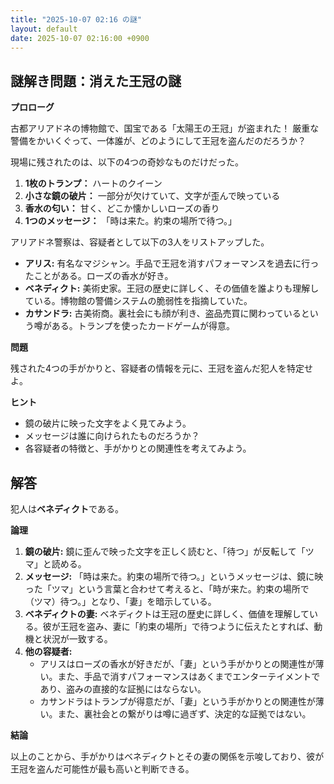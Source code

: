 ```yaml
---
title: "2025-10-07 02:16 の謎"
layout: default
date: 2025-10-07 02:16:00 +0900
---
```

## 謎解き問題：消えた王冠の謎

**プロローグ**

古都アリアドネの博物館で、国宝である「太陽王の王冠」が盗まれた！ 厳重な警備をかいくぐって、一体誰が、どのようにして王冠を盗んだのだろうか？

現場に残されたのは、以下の4つの奇妙なものだけだった。

1.  **1枚のトランプ：** ハートのクイーン
2.  **小さな鏡の破片：** 一部分が欠けていて、文字が歪んで映っている
3.  **香水の匂い：** 甘く、どこか懐かしいローズの香り
4.  **1つのメッセージ：** 「時は来た。約束の場所で待つ。」

アリアドネ警察は、容疑者として以下の3人をリストアップした。

*   **アリス:** 有名なマジシャン。手品で王冠を消すパフォーマンスを過去に行ったことがある。ローズの香水が好き。
*   **ベネディクト:** 美術史家。王冠の歴史に詳しく、その価値を誰よりも理解している。博物館の警備システムの脆弱性を指摘していた。
*   **カサンドラ:** 古美術商。裏社会にも顔が利き、盗品売買に関わっているという噂がある。トランプを使ったカードゲームが得意。

**問題**

残された4つの手がかりと、容疑者の情報を元に、王冠を盗んだ犯人を特定せよ。

**ヒント**

*   鏡の破片に映った文字をよく見てみよう。
*   メッセージは誰に向けられたものだろうか？
*   各容疑者の特徴と、手がかりとの関連性を考えてみよう。

## 解答

犯人は**ベネディクト**である。

**論理**

1.  **鏡の破片:** 鏡に歪んで映った文字を正しく読むと、「待つ」が反転して「ツマ」と読める。
2.  **メッセージ:** 「時は来た。約束の場所で待つ。」というメッセージは、鏡に映った「ツマ」という言葉と合わせて考えると、「時が来た。約束の場所で（ツマ）待つ。」となり、「妻」を暗示している。
3.  **ベネディクトの妻:** ベネディクトは王冠の歴史に詳しく、価値を理解している。彼が王冠を盗み、妻に「約束の場所」で待つように伝えたとすれば、動機と状況が一致する。
4.  **他の容疑者:**
    *   アリスはローズの香水が好きだが、「妻」という手がかりとの関連性が薄い。また、手品で消すパフォーマンスはあくまでエンターテイメントであり、盗みの直接的な証拠にはならない。
    *   カサンドラはトランプが得意だが、「妻」という手がかりとの関連性が薄い。また、裏社会との繋がりは噂に過ぎず、決定的な証拠ではない。

**結論**

以上のことから、手がかりはベネディクトとその妻の関係を示唆しており、彼が王冠を盗んだ可能性が最も高いと判断できる。
